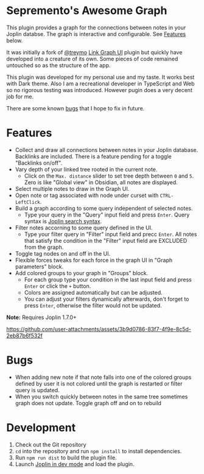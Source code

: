 # Sepremento's Awesome Graph

This plugin provides a graph for the connections between notes in your Joplin
databse. The graph is interactive and configurable. See [Features](#features) below.

It was initially a fork of [@treymo](https://github.com/treymo) [Link Graph UI](https://github.com/treymo/joplin-link-graph)
plugin but quickly have developed into a creature of its own. Some pieces of code
remained untouched so as the structure of the app.

This plugin was developed for my personal use and my taste. It works best with
Dark theme. Also I am a recreational developer in TypeScript and Web so no 
rigorous testing was introduced. However pugin does a very decent job for me.

There are some known [bugs](#bugs) that I hope to fix in future.

# Features

- Collect and draw all connections between notes in your Joplin database. Backlinks
are included. There is a feature pending for a toggle "Backlinks on/off".
- Vary depth of your linked tree rooted in the current note.
    - Click on the `Max. distance` slider to set tree depth between `0` and
    `5`. Zero is like "Global view" in Obsidian, all notes are displayed.
- Select multiple notes to draw in the Graph UI.
- Open note or tag associated with node under curset with `CTRL-LeftClick`.
- Build a graph according to some query independent of selected notes.
    - Type your query in the "Query" input field and press `Enter`. Query syntax
    is [Joplin search syntax](https://discourse.joplinapp.org/t/search-syntax-documentation/9110).
- Filter notes accorning to some query defined in the UI.
    - Type your filter query in "Filter" input field and precc `Enter`. All
    notes that satisfy the condition in the "Filter" input field are EXCLUDED from the graph.
- Toggle tag nodes on and off in the UI.
- Flexible forces tweaks for each force in the graph UI in "Graph parameters" block.
- Add colored groups to your graph in "Groups" block.
    - For each group type your condition in the last input field and press `Enter`
    or click the `+` button.
    - Colors are assigned automatically but can be adjusted.
    - You can adjust your filters dynamically afterwards, don't forget to press `Enter`,
    otherwise the filter would not be updated.

**Note:** Requires Joplin 1.7.0+

https://github.com/user-attachments/assets/3b9d0786-83f7-4f9e-8c5d-2eb87b6f532f

# Bugs

- When adding new note if that note falls into one of the colored groups defined by user it is not colored until the graph is restarted or filter query is updated.
- When you switch quickly between notes in the same tree sometimes graph does not update. Toggle graph off and on to rebuild

# Development

1. Check out the Git repository
1. `cd` into the repository and run `npm install` to install dependencies.
1. Run `npm run dist` to build the plugin file.
1. Launch [Joplin in dev
   mode](https://joplinapp.org/api/references/development_mode/) and load the
   plugin.
